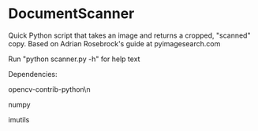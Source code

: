 # DocumentScanner
Quick Python script that takes an image and returns a cropped, "scanned" copy. Based on Adrian Rosebrock's guide at pyimagesearch.com

Run "python scanner.py -h" for help text


Dependencies:

opencv-contrib-python\n

numpy

imutils

